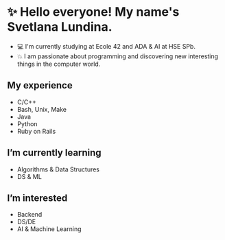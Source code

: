 # :sparkles: Hello everyone! My name's Svetlana Lundina.
- :computer: I'm currently studying at Ecole 42 and ADA & AI at HSE SPb.
- :boom: I am passionate about programming and discovering new interesting things in the computer world.

## My experience
  - C/C++
  - Bash, Unix, Make
  - Java
  - Python
  - Ruby on Rails

## I’m currently learning
  - Algorithms & Data Structures
  - DS & ML

## I’m interested
  - Backend
  - DS/DE
  - AI & Machine Learning


<!---
Vambassa/Vambassa is a ✨ special ✨ repository because its `README.md` (this file) appears on your GitHub profile.
You can click the Preview link to take a look at your changes.
--->
